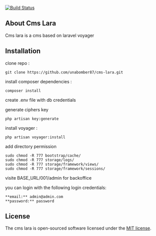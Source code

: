 
[![Build Status](https://travis-ci.org/unabomber87/cms-lara.svg?branch=master)](https://travis-ci.org/unabomber87/cms-lara)

## About Cms Lara

Cms lara is a cms based on laravel voyager

## Installation

clone repo : 

```
git clone https://github.com/unabomber87/cms-lara.git
```

install composer dependencies : 

```
composer install
```

create .env file with db credentials <br>

generate ciphers key

```
php artisan key:generate
```

install voyager : 

```
php artisan voyager:install
```

add directory permission

```
sudo chmod -R 777 bootstrap/cache/
sudo chmod -R 777 storage/logs/
sudo chmod -R 777 storage/framework/views/
sudo chmod -R 777 storage/framework/sessions/
```

visite BASE_URL/001/admin for backoffice <br>

you can login with the following login credentials:

```
**email:** admin@admin.com
**password:** password
```

## License

The cms lara is open-sourced software licensed under the [MIT license](http://opensource.org/licenses/MIT).
